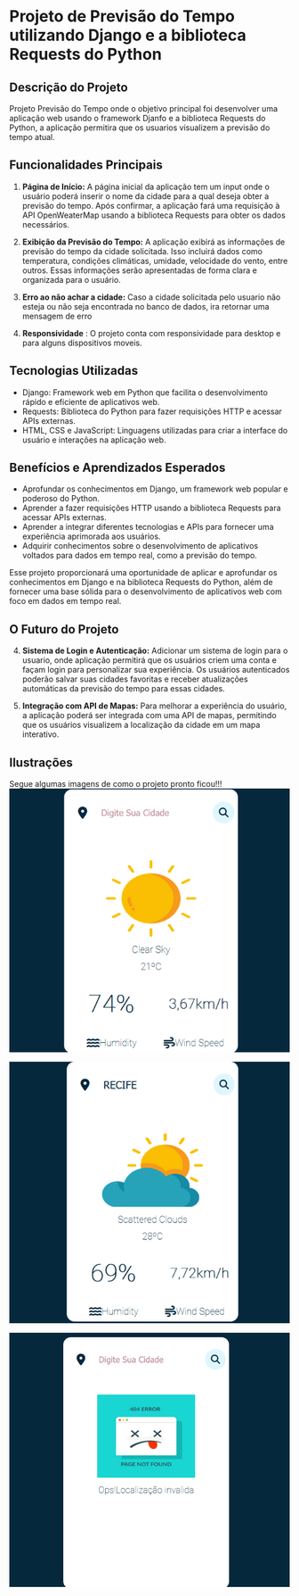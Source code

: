 # Projeto de Previsão do Tempo utilizando Django e a biblioteca Requests do Python

## Descrição do Projeto
Projeto Previsão do Tempo onde o objetivo principal foi desenvolver uma aplicação web usando o framework Djanfo e a biblioteca Requests do Python, a aplicação permitira que os usuarios visualizem a previsão do tempo atual. 


## Funcionalidades Principais
1. **Página de Início:** A página inicial da aplicação tem um input onde o usuário poderá inserir o nome da cidade para a qual deseja obter a previsão do tempo. Após confirmar, a aplicação fará uma requisição à API OpenWeaterMap usando a biblioteca Requests para obter os dados necessários.

2. **Exibição da Previsão do Tempo:** A aplicação exibirá as informações de previsão do tempo da cidade solicitada. Isso incluirá dados como temperatura, condições climáticas, umidade, velocidade do vento, entre outros. Essas informações serão apresentadas de forma clara e organizada para o usuário.

3. **Erro ao não achar a cidade:** Caso a cidade solicitada pelo usuario não esteja ou não seja encontrada no banco de dados, ira retornar uma mensagem de erro

4. **Responsividade** : O projeto conta com responsividade para desktop e para alguns dispositivos moveis.

## Tecnologias Utilizadas
- Django: Framework web em Python que facilita o desenvolvimento rápido e eficiente de aplicativos web.
- Requests: Biblioteca do Python para fazer requisições HTTP e acessar APIs externas.
- HTML, CSS e JavaScript: Linguagens utilizadas para criar a interface do usuário e interações na aplicação web.


## Benefícios e Aprendizados Esperados
- Aprofundar os conhecimentos em Django, um framework web popular e poderoso do Python.
- Aprender a fazer requisições HTTP usando a biblioteca Requests para acessar APIs externas.
- Aprender a integrar diferentes tecnologias e APIs para fornecer uma experiência aprimorada aos usuários.
- Adquirir conhecimentos sobre o desenvolvimento de aplicativos voltados para dados em tempo real, como a previsão do tempo.

Esse projeto proporcionará uma oportunidade de aplicar e aprofundar os conhecimentos em Django e na biblioteca Requests do Python, além de fornecer uma base sólida para o desenvolvimento de aplicativos web com foco em dados em tempo real.

## O Futuro do Projeto

4. **Sistema de Login e Autenticação:** Adicionar um sistema de login para o usuario, onde  aplicação permitirá que os usuários criem uma conta e façam login para personalizar sua experiência. Os usuários autenticados poderão salvar suas cidades favoritas e receber atualizações automáticas da previsão do tempo para essas cidades.

5. **Integração com API de Mapas:** Para melhorar a experiência do usuário, a aplicação poderá ser integrada com uma API de mapas, permitindo que os usuários visualizem a localização da cidade em um mapa interativo.

## Ilustrações
Segue algumas imagens de como o projeto pronto ficou!!!
![clearsky](./imagens/clearsky.png)

![Recife](./imagens/recife.png)


![error](./imagens/error.png)

